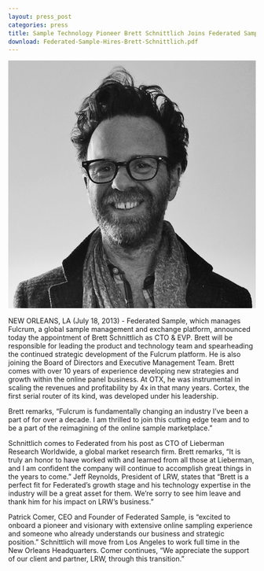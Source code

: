 ```yaml
---
layout: press_post
categories: press
title: Sample Technology Pioneer Brett Schnittlich Joins Federated Sample
download: Federated-Sample-Hires-Brett-Schnittlich.pdf
---
```


![Brett Schnittlich](/img/press/BrettSchnittlich.jpg)

NEW ORLEANS, LA  (July 18, 2013) - Federated Sample, which manages Fulcrum, a global sample management and exchange platform, announced today the appointment of Brett Schnittlich as CTO & EVP. Brett will be responsible for leading the product and technology team and spearheading the continued strategic development of the Fulcrum platform. He is also joining the Board of Directors and Executive Management Team. Brett comes with over 10 years of experience developing new strategies and growth within the online panel business. At OTX, he was instrumental in scaling the revenues and profitability by 4x in that many years. Cortex, the first serial router of its kind, was developed under his leadership.

<!--more-->

Brett remarks, “Fulcrum is fundamentally changing an industry I’ve been a part of for over a decade. I am thrilled to join this cutting edge team and to be a part of the reimagining of the online sample marketplace.”

Schnittlich comes to Federated from his post as CTO of Lieberman Research Worldwide, a global market research firm. Brett remarks, “It is truly an honor to have worked with and learned from all those at Lieberman, and I am confident the company will continue to accomplish great things in the years to come.” Jeff Reynolds, President of LRW, states that “Brett is a perfect fit for Federated’s growth stage and his technology expertise in the industry will be a great asset for them. We’re sorry to see him leave and thank him for his impact on LRW’s business.”

Patrick Comer, CEO and Founder of Federated Sample, is “excited to onboard a pioneer and visionary with extensive online sampling experience and someone who already understands our business and strategic position.” Schnittlich will move from Los Angeles to work full time in the New Orleans Headquarters. Comer continues, “We appreciate the support of our client and partner, LRW, through this transition.”